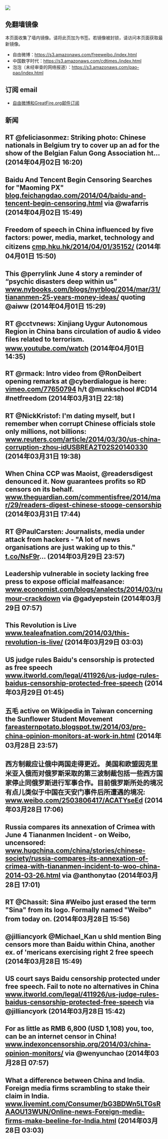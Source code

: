 <img src="https://raw.githubusercontent.com/greatfire/z/master/logos.gif" />

## 免翻墙镜像
本页面收集了墙内镜像。请将此页加为书签。若镜像被封锁，请访问本页面获取最新镜像。
* 自由微博：https://s3.amazonaws.com/freeweibo./index.html
* 中国数字时代：https://s3.amazonaws.com/cdtimes./index.html
* 泡泡（未经审查的网络报道）：https://s3.amazonaws.com/pao-pao/index.html

## 订阅 email
* <a href="https://greatfire.us7.list-manage.com/subscribe?u=854fca58782082e0cbdf204a0&id=c78949b93c">自由微博和GreatFire.org邮件订阅</a>
		
## 新闻
RT @feliciasonmez: Striking photo: Chinese nationals in Belgium try to cover up an ad for the show of the Belgian Falun Gong Association ht… (2014年04月02日 16:20)
 ---
Baidu And Tencent Begin Censoring Searches for "Maoming PX" <a href="http://blog.feichangdao.com/2014/04/baidu-and-tencent-begin-censoring.html">blog.feichangdao.com/2014/04/baidu-and-tencent-begin-censoring.html</a> via @wafarris (2014年04月02日 15:49)
 ---
Freedom of speech in China influenced by five factors: power, media, market, technology and citizens <a href="http://cmp.hku.hk/2014/04/01/35152/?utm_source=twitterfeed&utm_medium=twitter">cmp.hku.hk/2014/04/01/35152/</a> (2014年04月01日 15:50)
 ---
This @perrylink June 4 story a reminder of “psychic disasters deep within us” <a href="http://www.nybooks.com/blogs/nyrblog/2014/mar/31/tiananmen-25-years-money-ideas/">www.nybooks.com/blogs/nyrblog/2014/mar/31/tiananmen-25-years-money-ideas/</a> quoting @aiww (2014年04月01日 15:29)
 ---
RT @cctvnews: Xinjiang Uygur Autonomous Region in China bans circulation of audio &amp; video files related to terrorism. <a href="http://www.youtube.com/watch?v=rX0K8rr3RWw&list=PLt-M8o1W_GdSherIG5KY36Wp4Vj0qiqG5">www.youtube.com/watch</a> (2014年04月01日 14:35)
 ---
RT @rmack: Intro video from @RonDeibert opening remarks at @cyberdialogue is here: <a href="http://vimeo.com/77650794">vimeo.com/77650794</a> h/t @munkschool #CD14 #netfreedom (2014年03月31日 22:18)
 ---
RT @NickKristof: I'm dating myself, but I remember when corrupt Chinese officials stole only millions, not billions: <a href="http://www.reuters.com/article/2014/03/30/us-china-corruption-zhou-idUSBREA2T02S20140330">www.reuters.com/article/2014/03/30/us-china-corruption-zhou-idUSBREA2T02S20140330</a> (2014年03月31日 19:38)
 ---
When China CCP was Maoist, @readersdigest denounced it. Now guarantees profits so RD censors on its behalf.   <a href="http://www.theguardian.com/commentisfree/2014/mar/29/readers-digest-chinese-stooge-censorship?CMP=twt_gu">www.theguardian.com/commentisfree/2014/mar/29/readers-digest-chinese-stooge-censorship</a> (2014年03月31日 17:44)
 ---
RT @PaulCarsten: Journalists, media under attack from hackers - "A lot of news organisations are just waking up to this." <a href="http://t.co/NsF9r">t.co/NsF9r</a>… (2014年03月29日 23:57)
 ---
Leadership vulnerable in society lacking free press to expose official malfeasance: <a href="http://www.economist.com/blogs/analects/2014/03/rumour-crackdown?utm_content=bufferfbde3&utm_medium=social&utm_source=twitter.com&utm_campaign=buffer">www.economist.com/blogs/analects/2014/03/rumour-crackdown</a> via @gadyepstein (2014年03月29日 07:57)
 ---
This Revolution is Live <a href="http://www.tealeafnation.com/2014/03/this-revolution-is-live/">www.tealeafnation.com/2014/03/this-revolution-is-live/</a> (2014年03月29日 03:03)
 ---
US judge rules Baidu's censorship is protected as free speech <a href="http://www.itworld.com/legal/411926/us-judge-rules-baidus-censorship-protected-free-speech">www.itworld.com/legal/411926/us-judge-rules-baidus-censorship-protected-free-speech</a> (2014年03月29日 01:45)
 ---
五毛 active on Wikipedia in Taiwan concerning the Sunflower Student Movement <a href="http://fareasternpotato.blogspot.tw/2014/03/pro-china-opinion-monitors-at-work-in.html?utm_content=buffer2b766&utm_medium=social&utm_source=twitter.com&utm_campaign=buffer">fareasternpotato.blogspot.tw/2014/03/pro-china-opinion-monitors-at-work-in.html</a> (2014年03月28日 23:57)
 ---
西方制裁应让俄中两国走得更近。 美国和欧盟因克里米亚入俄而对俄罗斯采取的第三波制裁包括一些西方国家停止同俄罗斯进行军事合作。目前俄罗斯所处的境况有点儿类似于中国在天安门事件后所遭遇的境况: <a href="http://www.weibo.com/2503806417/ACATYseEd">www.weibo.com/2503806417/ACATYseEd</a> (2014年03月28日 17:06)
 ---
Russia compares its annexation of Crimea with June 4 Tiananmen Incident - on Weibo, uncensored: <a href="http://www.hugchina.com/china/stories/chinese-society/russia-compares-its-annexation-of-crimea-with-tiananmen-incident-to-woo-china-2014-03-26.html#.UzU6E8W8whI.twitter">www.hugchina.com/china/stories/chinese-society/russia-compares-its-annexation-of-crimea-with-tiananmen-incident-to-woo-china-2014-03-26.html</a> via @anthonytao (2014年03月28日 17:01)
 ---
RT @Chassit: Sina #Weibo just erased the term "Sina" from its logo. Formally named "Weibo" from today on. (2014年03月28日 15:56)
 ---
@jilliancyork @Michael_Kan u shld mention Bing censors more than Baidu within China, another ex. of 'mericans exercising right 2 free speech (2014年03月28日 15:49)
 ---
US court says Baidu censorship protected under free speech. Fail to note no alternatives in China <a href="http://www.itworld.com/legal/411926/us-judge-rules-baidus-censorship-protected-free-speech">www.itworld.com/legal/411926/us-judge-rules-baidus-censorship-protected-free-speech</a> via @jilliancyork (2014年03月28日 15:42)
 ---
For as little as RMB 6,800 (USD 1,108) you, too, can be an internet censor in China! <a href="http://www.indexoncensorship.org/2014/03/china-opinion-monitors/?utm_content=bufferd407d&utm_medium=social&utm_source=twitter.com&utm_campaign=buffer">www.indexoncensorship.org/2014/03/china-opinion-monitors/</a> via @wenyunchao (2014年03月28日 07:57)
 ---
What a difference between China and India. Foreign media firms scrambling to stake their claim in India. <a href="http://www.livemint.com/Consumer/bG3BDWn5LTGsRAAOU13WUN/Online-news-Foreign-media-firms-make-beeline-for-India.html">www.livemint.com/Consumer/bG3BDWn5LTGsRAAOU13WUN/Online-news-Foreign-media-firms-make-beeline-for-India.html</a> (2014年03月28日 03:03)
 ---
